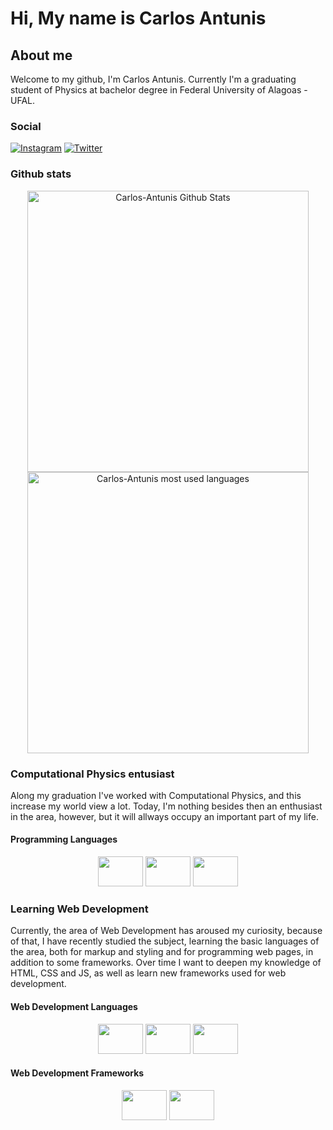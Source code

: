 # Hi, My name is Carlos Antunis

## About me

Welcome to my github, I'm Carlos Antunis. Currently I'm a graduating student of Physics at bachelor degree in Federal University of Alagoas - UFAL.

### Social

[![Instagram](https://img.shields.io/badge/Instagram-%23E4405F.svg?logo=Instagram&?style=plastic&logoColor=white)](https://www.instagram.com/carlos.phys/)
[![Twitter](https://img.shields.io/badge/Twitter-%231DA1F2.svg?logo=Twitter&l&?style=plastic&logoColor=white)](https://twitter.com/Carlos_Antunis)

### Github stats

<div align="center">
    <div>
        <a href="https://github.com/Carlos-Antunis">
            <img  width="450rem" src="https://github-readme-stats.vercel.app/api?username=Carlos-Antunis&show_icons=true&theme=tokyonight&hide_border=true" alt="Carlos-Antunis Github Stats" />
        </a>
    </div>
    <div>
        <a href="https://github.com/Carlos-Antunis">
            <img width="450rem" src="https://github-readme-stats.vercel.app/api/top-langs/?username=carlos-antunis&langs_count=10&theme=tokyonight&hide_border=true&layout=compact&hide=fortran" alt="Carlos-Antunis most used languages" />
        </a>
    </div>
</div>

### Computational Physics entusiast

Along my graduation I've worked with Computational Physics, and this increase my world view a lot. Today, I'm nothing besides then an enthusiast in the area, however, but it will allways occupy an important part of my life.

#### Programming Languages

<div align="center" margin-top="2.0rem">
    <img height="48" width="72" src="https://cdn.jsdelivr.net/gh/devicons/devicon/icons/c/c-line.svg" />
    <img height="48" width="72" src="https://cdn.jsdelivr.net/gh/devicons/devicon/icons/cplusplus/cplusplus-line.svg" />
    <img height="48" width="72" src="https://cdn.jsdelivr.net/gh/devicons/devicon/icons/python/python-original.svg" />
</div>

### Learning Web Development

Currently, the area of Web Development has aroused my curiosity, because of that, I have recently studied the subject, learning the basic languages of the area, both for markup and styling and for programming web pages, in addition to some frameworks. Over time I want to deepen my knowledge of HTML, CSS and JS, as well as learn new frameworks used for web development.

#### Web Development Languages

<div align="center" margin-top="2.0rem">
    <img height="48" width="72" src="https://cdn.jsdelivr.net/gh/devicons/devicon/icons/html5/html5-plain-wordmark.svg" />
    <img height="48" width="72" src="https://cdn.jsdelivr.net/gh/devicons/devicon/icons/css3/css3-plain-wordmark.svg" />
    <img height="48" width="72" src="https://cdn.jsdelivr.net/gh/devicons/devicon/icons/javascript/javascript-plain.svg" />
</div>

#### Web Development Frameworks


<div align="center" margin-top="2.0rem">
    <img height="48" width="72" src="https://cdn.jsdelivr.net/gh/devicons/devicon/icons/tailwindcss/tailwindcss-plain.svg" />
    <img height="48" width="72" src="https://cdn.jsdelivr.net/gh/devicons/devicon/icons/bootstrap/bootstrap-plain.svg" />
</div>
